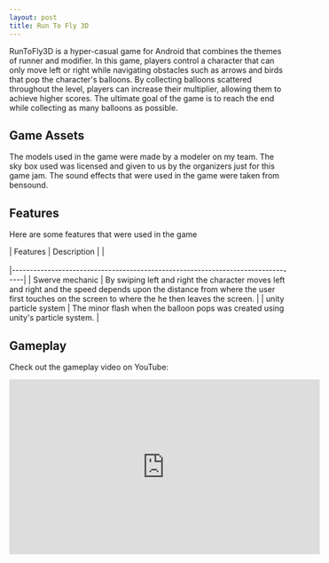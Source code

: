 ```yaml
---
layout: post
title: Run To Fly 3D
---
```


RunToFly3D is a hyper-casual game for Android that combines the themes of runner and modifier. In this game, players control a character that can only move left or right while navigating obstacles such as arrows and birds that pop the character's balloons. By collecting balloons scattered throughout the level, players can increase their multiplier, allowing them to achieve higher scores. The ultimate goal of the game is to reach the end while collecting as many balloons as possible.


## Game Assets

The models used in the game were made by a modeler on my team. The sky box used was licensed and given to us by the organizers just for this game jam. The sound effects that were used in the game were taken from bensound.


## Features

Here are some features that were used in the game

| Features        | Description                                              |
|<br/><br/>|---------------------------------------------------------------------------------|
| Swerve mechanic | By swiping left and right the character moves left and right and the speed depends upon the distance from where the user first touches on the screen to where the he then leaves the screen. |
| unity particle system   | The minor flash when the balloon pops was created using unity's particle system.           |


## Gameplay

Check out the gameplay video on YouTube:

<iframe width="560" height="315" src="https://www.youtube.com/embed/2uuSu6vITgU" frameborder="0" allowfullscreen></iframe>


